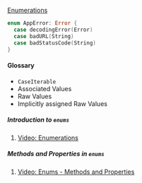 [Enumerations](https://docs.swift.org/swift-book/documentation/the-swift-programming-language/enumerations/)

   ```swift 
   enum AppError: Error {
     case decodingError(Error) 
     case badURL(String)
     case badStatusCode(String)
   }
   ```
   
   #### Glossary
   
   * `CaseIterable`
   * Associated Values
   * Raw Values 
   * Implicitly assigned Raw Values 
   
   ##### Introduction to `enums`
   1. [Video: Enumerations](https://youtu.be/XXaaYV1_d-Y)
   
   ##### Methods and Properties in `enums`
   1. [Video: Enums - Methods and Properties](https://youtu.be/AGxEa4G0ADk)
